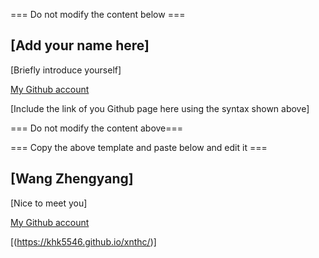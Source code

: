 === Do not modify the content below ===

## [Add your name here]
[Briefly introduce yourself]

[My Github account](http://www.github.com/put-your-github-username-here/)

[Include the link of you Github page here using the syntax shown above]

=== Do not modify the content above===

=== Copy the above template and paste below and edit it ===

## [Wang Zhengyang]
[Nice to meet you]

[My Github account](https://github.com/khk5546)

[(https://khk5546.github.io/xnthc/)]
